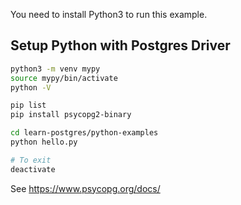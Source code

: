 You need to install Python3 to run this example.

## Setup Python with Postgres Driver

```sh
python3 -m venv mypy
source mypy/bin/activate
python -V

pip list
pip install psycopg2-binary

cd learn-postgres/python-examples
python hello.py

# To exit
deactivate
```

See https://www.psycopg.org/docs/
